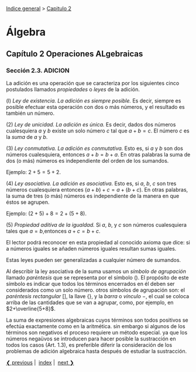 [Indice general](_index.md) > [Capitulo 2](ch02-00-operaciones-algebraicas.md)

# Álgebra

## Capítulo 2 Operaciones ALgebraicas

### Sección 2.3. ADICION

La adición es una operación que se caracteriza por los siguientes cinco
postulados llamados *propiedades* o *leyes* de la adición.

(l) *Ley de existencia. La adición es siempre posible.* Es decir, siempre es
posible efectuar esta operación con dos o más números, y el resultado es también
un número.

(2) *Ley de unicidad. La adición es única.* Es decir, dados dos números
cualesquiera $a$ y $b$ existe un solo número $c$ tal que $a+b=c$. El número $c$
es la *suma* de $a$ y $b$.

(3) *Ley conmutativa. La adición es conmutativa.* Esto es, si $a$ y $b$ son dos
números cualesquiera, entonces $a+b=b+a$. En otras palabras la suma de dos (o
más) números es independiente del orden de los sumandos.

Ejemplo: $2+5=5+2$.

(4) *Ley asociativa. La adición es asociativa.* Esto es, si $a$, $b$, $c$ son
tres números cualesquiera entonces $(a+b)+c=a+(b+c)$. En otras palabras, la suma
de tres (o más) números es independiente de la manera en que éstos se agrupen.

Ejemplo: $(2+5)+8=2+(5+8)$.

(5) *Propiedad aditíva de la igualdad.* Si $a$, $b$, y $c$ son números
cualesquiera tales que $a=b$,entonces $a+c=b+c$.

El lector podrá reconocer en esta propiedad al conocido axioma que dice: si a
números iguales se añaden números iguales resultan sumas iguales.

Estas leyes pueden ser generalizadas a cualquier número de sumandos.

Al describir la ley asociativa de la suma usamos un *símbolo de agrupación*
llamado *paréntesis* que se representa por el símbolo (). El propósito de este
símbolo es indicar que todos los términos encerrados en él deben ser
considerados como un solo número. otros símbolos de agrupación son: el
*paréntesis rectangular* [], la llave {}, y la *barra* o *vínculo* $-$, el cual
se coloca arriba de las cantidades que se van a agrupar, como, por ejemplo, en
$2+\overline{5+8}$.

La suma de expresiones algebraicas cuyos términos son todos positivos se efectúa
 exactamente como en la aritmética. sin embargo si algunos de los términos son
negativos el proceso requiere un método especial. ya que los números negaüvos se
introducen para hacer posible la sustracción en todos los casos (Art. 1.3), es
preferible diferir la consideración de los problemas de adición algebraica hasta
después de estudiar la sustracción.

[❮ previous](ch02-02-expresion-algebraica-termino-polinomio.md)&nbsp;|&nbsp;
[index](_index.md)&nbsp;|&nbsp;
[next ❯](ch02-04-sustraccion.md)

